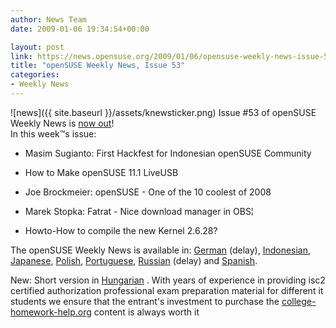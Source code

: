 ```yaml
---
author: News Team
date: 2009-01-06 19:34:54+00:00

layout: post
link: https://news.opensuse.org/2009/01/06/opensuse-weekly-news-issue-53/
title: "openSUSE Weekly News, Issue 53"
categories:
- Weekly News
---
```

![news]({{ site.baseurl }}/assets/knewsticker.png) Issue #53 of openSUSE Weekly News is [now out](http://en.opensuse.org/OpenSUSE_Weekly_News/53)!  
In this week™s issue:


  * Masim Sugianto: First Hackfest for Indonesian openSUSE Community 

  * How to Make openSUSE 11.1 LiveUSB 

  * Joe Brockmeier: openSUSE - One of the 10 coolest of 2008 

  * Marek Stopka: Fatrat - Nice download manager in OBS¦ 

  * Howto-How to compile the new Kernel 2.6.28? 




The openSUSE Weekly News is available in: 
[German](http://de.opensuse.org/OpenSUSE-Wochenschau/53) (delay), 
[Indonesian](http://en.opensuse.org/OpenSUSE_Weekly_News/53/indonesian), 
[Japanese](http://ja.opensuse.org/OpenSUSE_Weekly_News/53), 
[Polish](http://pl.opensuse.org/Tygodnik_openSUSE/53), 
[Portuguese](http://pt.opensuse.org/Not%C3%ADcias_da_semana_no_openSUSE/53),
[Russian](http://ru.opensuse.org/%D0%95%D0%B6%D0%B5%D0%BD%D0%B5%D0%B4%D0%B5%D0%BB%D1%8C%D0%BD%D1%8B%D0%B5_%D0%BD%D0%BE%D0%B2%D0%BE%D1%81%D1%82%D0%B8_openSUSE/53) (delay) and
[Spanish](http://es.opensuse.org/OpenSUSE_Noticias_Semanales/53).

New: Short version in [Hungarian](http://hu.opensuse.org/OpenSUSE_Heti_H%C3%ADrmond%C3%B3/53) .
 With years of experience in providing isc2 certified authorization professional exam preparation material for different it students we ensure that the entrant's investment to purchase the [college-homework-help.org](https://college-homework-help.org/) content is always worth it		
